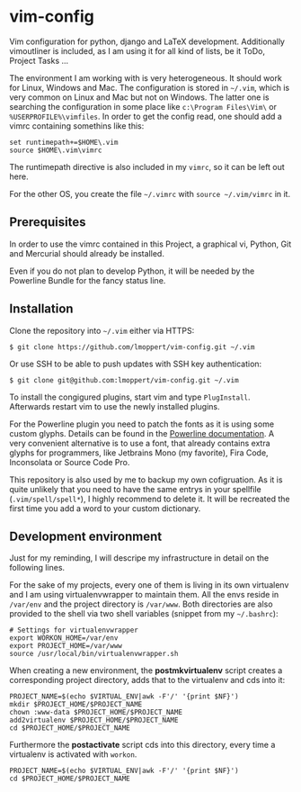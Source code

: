 vim-config
==========

Vim configuration for python, django and LaTeX development. Additionally 
vimoutliner is included, as I am using it for all kind of lists, be it 
ToDo, Project Tasks ...

The environment I am working with is very heterogeneous. It should work for
Linux, Windows and Mac. The configuration is stored in `~/.vim`, which is very
common on Linux and Mac but not on Windows. The latter one is searching the
configuration in some place like `c:\Program Files\Vim\` or
`%USERPROFILE%\vimfiles`. In order to get the config read, one should add a
vimrc containing somethins like this:

```VimL
set runtimepath+=$HOME\.vim
source $HOME\.vim\vimrc
```

The runtimepath directive is also included in my `vimrc`, so it can be left out
here.

For the other OS, you create the file `~/.vimrc` with `source ~/.vim/vimrc` in
it.

## Prerequisites
In order to use the vimrc contained in this Project, a graphical
vi, Python, Git and Mercurial should already be installed.

Even if you do not plan to develop Python, it will be needed by the Powerline
Bundle for the fancy status line.

## Installation
Clone the repository into `~/.vim` either via HTTPS:

```Shell
$ git clone https://github.com/lmoppert/vim-config.git ~/.vim
```
Or use SSH to be able to push updates with SSH key authentication:

```Shell
$ git clone git@github.com:lmoppert/vim-config.git ~/.vim
```

To install the congigured plugins, start vim and type `PlugInstall`. Afterwards
restart vim to use the newly installed plugins.

For the Powerline plugin you need to patch the fonts as it is using some custom
glyphs. Details can be found in the [Powerline documentation](
https://powerline.readthedocs.org/en/latest/installation.html#fonts-installation).
A very convenient alternative is to use a font, that already contains extra
glyphs for programmers, like Jetbrains Mono (my favorite), Fira Code,
Inconsolata or Source Code Pro.

This repository is also used by me to backup my own cofigruation. As it is
quite unlikely that you need to have the same entrys in your spellfile
(`.vim/spell/spell*`), I highly recommend to delete it. It will be recreated
the first time you add a word to your custom dictionary.

## Development environment
Just for my reminding, I will descripe my infrastructure in detail on the
following lines.

For the sake of my projects, every one of them is living in its own virtualenv
and I am using virtualenvwrapper to maintain them. All the envs reside in
`/var/env` and the project directory is `/var/www`. Both directories are also
provided to the shell via two shell variables (snippet from my `~/.bashrc`):

```Shell
# Settings for virtualenvwrapper
export WORKON_HOME=/var/env
export PROJECT_HOME=/var/www
source /usr/local/bin/virtualenvwrapper.sh
```
When creating a new environment, the **postmkvirtualenv** script creates a
corresponding project directory, adds that to the virtualenv and cds into it:

```Shell
PROJECT_NAME=$(echo $VIRTUAL_ENV|awk -F'/' '{print $NF}')
mkdir $PROJECT_HOME/$PROJECT_NAME
chown :www-data $PROJECT_HOME/$PROJECT_NAME
add2virtualenv $PROJECT_HOME/$PROJECT_NAME
cd $PROJECT_HOME/$PROJECT_NAME
```
Furthermore the **postactivate** script cds into this directory, every time a
virtualenv is activated with `workon`.

```Shell
PROJECT_NAME=$(echo $VIRTUAL_ENV|awk -F'/' '{print $NF}')
cd $PROJECT_HOME/$PROJECT_NAME
```
